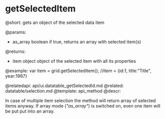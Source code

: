 getSelectedItem
=============

@short: gets an object of the selected data item
	
@params:
* as_array 		boolean		if true, returns an array with selected item(s)

@returns:
- item 	object	object of the selected item with all its properties


@example:
var item = grid.getSelectedItem();
//item =  {id:1, title:"Title", year:1987}

@relatedapi:
	api/ui.datatable_getSelectedId.md
@related:
	datatable/selection.md
@template:	api_method
@descr:

In case of multiple item selection the method will return array of selected items anyway. 
If array mode (<i>"as_array"</i>) is switched on, even one item will be put put into an array.
